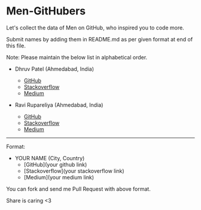 # Men-GitHubers
Let's collect the data of Men on GitHub, who inspired you to code more.

Submit names by adding them in README.md as per given format at end of this file.

Note: Please maintain the below list in alphabetical order.

- Dhruv Patel (Ahmedabad, India)
  - [GitHub](https://github.com/DearDhruv)
  - [Stackoverflow](https://stackoverflow.com/users/596566/deardhruv)
  - [Medium](https://medium.com/@DearDhruv)
  
- Ravi Rupareliya (Ahmedabad, India)
  - [GitHub](https://github.com/ravirupareliya)
  - [Stackoverflow](https://stackoverflow.com/users/3134215/ravi-rupareliya)
  - [Medium](https://medium.com/@ravirupareliya)
  
  


----------
Format: 

- YOUR NAME (City, Country)
  - [GitHub](your github link)
  - [Stackoverflow](your stackoverflow link)
  - [Medium](your medium link)
 
 
 You can fork and send me Pull Request with above format. 
 
 Share is caring <3
